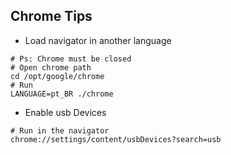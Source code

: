 ## Chrome Tips

- Load navigator in another language
```
# Ps: Chrome must be closed
# Open chrome path
cd /opt/google/chrome
# Run 
LANGUAGE=pt_BR ./chrome
```

- Enable usb Devices
```
# Run in the navigator
chrome://settings/content/usbDevices?search=usb
```
